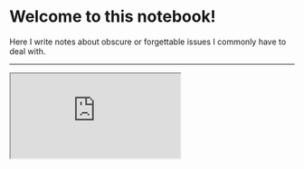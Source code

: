 # Welcome to this notebook!

Here I write notes about obscure or forgettable issues I commonly have to deal with.

---

<iframe src="https://microads.ix.tc/api/delivery-nodes/random?nonce=abc123"></iframe>